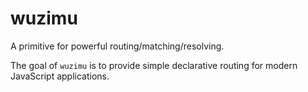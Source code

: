 # wuzimu
A primitive for powerful routing/matching/resolving.

The goal of `wuzimu` is to provide simple declarative routing for modern JavaScript applications.
